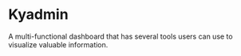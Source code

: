 # Kyadmin
A multi-functional dashboard that has several tools users can use to visualize valuable information.
